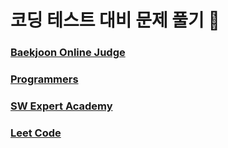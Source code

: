 # 코딩 테스트 대비 문제 풀기 🐳

### [Baekjoon Online Judge](https://www.acmicpc.net/)

### [Programmers](https://school.programmers.co.kr/learn/challenges?)

### [SW Expert Academy](https://swexpertacademy.com/main/code/problem/problemList.do?problemLevel=4&contestProbId=&categoryId=&categoryType=&problemTitle=&orderBy=PASS_RATE&selectCodeLang=PYTHON&select-1=4&pageSize=10&pageIndex=1)

### [Leet Code](https://github.com/ahyun39/LeetCode)
